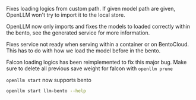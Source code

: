 Fixes loading logics from custom path. If given model path are given, OpenLLM
won't try to import it to the local store.

OpenLLM now only imports and fixes the models to loaded correctly within the
bento, see the generated service for more information.

Fixes service not ready when serving within a container or on BentoCloud. This
has to do with how we load the model before in the bento.

Falcon loading logics has been reimplemented to fix this major bug. Make sure to
delete all previous save weight for falcon with `openllm prune`

`openllm start` now supports bento

```bash
openllm start llm-bento --help
```

